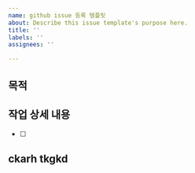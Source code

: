 ```yaml
---
name: github issue 등록 템플릿
about: Describe this issue template's purpose here.
title: ''
labels: ''
assignees: ''

---
```


## 목적
>
## 작업 상세 내용
- [ ]
## ckarh tkgkd
